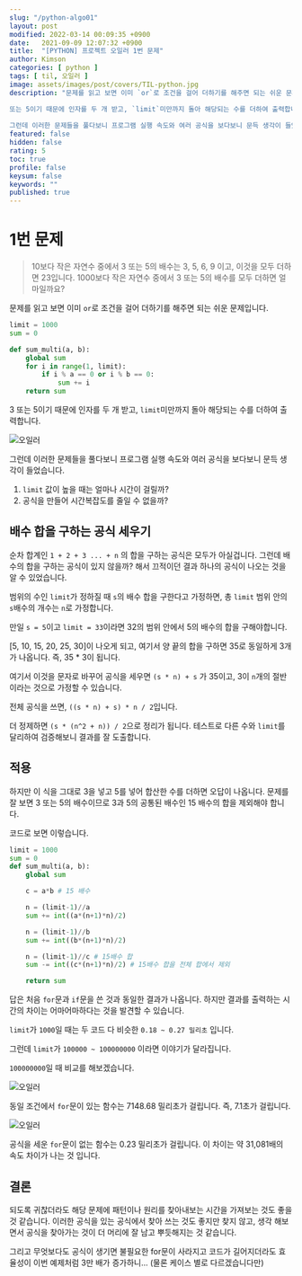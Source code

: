 ```yaml
---
slug: "/python-algo01"
layout: post
modified: 2022-03-14 00:09:35 +0900
date:   2021-09-09 12:07:32 +0900
title:  "[PYTHON] 프로젝트 오일러 1번 문제"
author: Kimson
categories: [ python ]
tags: [ til, 오일러 ]
image: assets/images/post/covers/TIL-python.jpg
description: "문제를 읽고 보면 이미 `or`로 조건을 걸어 더하기를 해주면 되는 쉬운 문제입니다.

또는 5이기 때문에 인자를 두 개 받고, `limit`미만까지 돌아 해당되는 수를 더하여 출력합니다.
 
그런데 이러한 문제들을 풀다보니 프로그램 실행 속도와 여러 공식을 보다보니 문득 생각이 들었습니다."
featured: false
hidden: false
rating: 5
toc: true
profile: false
keysum: false
keywords: ""
published: true
---
```


# 1번 문제

> 10보다 작은 자연수 중에서 3 또는 5의 배수는 3, 5, 6, 9 이고, 이것을 모두 더하면 23입니다.
> 1000보다 작은 자연수 중에서 3 또는 5의 배수를 모두 더하면 얼마일까요?

문제를 읽고 보면 이미 `or`로 조건을 걸어 더하기를 해주면 되는 쉬운 문제입니다.

```python
limit = 1000
sum = 0

def sum_multi(a, b):
    global sum
    for i in range(1, limit):
        if i % a == 0 or i % b == 0:
            sum += i
    return sum
```

3 또는 5이기 때문에 인자를 두 개 받고, `limit`미만까지 돌아 해당되는 수를 더하여 출력합니다.

![오일러]({{site.baseurl}}/assets/images/post/algo/algo01.png)

그런데 이러한 문제들을 풀다보니 프로그램 실행 속도와 여러 공식을 보다보니 문득 생각이 들었습니다.

1. `limit` 값이 높을 때는 얼마나 시간이 걸릴까?
2. 공식을 만들어 시간복잡도를 줄일 수 없을까?

## 배수 합을 구하는 공식 세우기

순차 합계인 `1 + 2 + 3 ... + n` 의 합을 구하는 공식은 모두가 아실겁니다. 그런데 배수의 합을 구하는 공식이 있지 않을까? 해서 끄적이던 결과 하나의 공식이 나오는 것을 알 수 있었습니다.

범위의 수인 `limit`가 정하질 때 `s`의 배수 합을 구한다고 가정하면, 총 `limit` 범위 안의 `s`배수의 개수는 `n`로 가정합니다.

만일 `s = 5`이고 `limit = 33`이라면 32의 범위 안에서 5의 배수의 합을 구해야합니다.

[5, 10, 15, 20, 25, 30]이 나오게 되고, 여기서 양 끝의 합을 구하면 35로 동일하게 3개가 나옵니다. 즉, 35 * 3이 됩니다.

여기서 이것을 문자로 바꾸어 공식을 세우면 `(s * n) + s` 가 35이고, 3이 `n`개의 절반이라는 것으로 가정할 수 있습니다.

전체 공식을 쓰면, `((s * n) + s) * n / 2`입니다.

더 정제하면 `(s * (n^2 + n)) / 2`으로 정리가 됩니다. 테스트로 다른 수와 `limit`를 달리하여 검증해보니 결과를 잘 도출합니다.

## 적용

하지만 이 식을 그대로 3을 넣고 5를 넣어 합산한 수를 더하면 오답이 나옵니다. 문제를 잘 보면 3 또는 5의 배수이므로 3과 5의 공통된 배수인 15 배수의 합을 제외해야 합니다.

코드로 보면 이렇습니다.

```python
limit = 1000
sum = 0
def sum_multi(a, b):
    global sum

    c = a*b # 15 배수

    n = (limit-1)//a
    sum += int((a*(n+1)*n)/2)

    n = (limit-1)//b
    sum += int((b*(n+1)*n)/2)

    n = (limit-1)//c # 15배수 합
    sum -= int((c*(n+1)*n)/2) # 15배수 합을 전체 합에서 제외

    return sum
```

답은 처음 `for`문과 `if`문을 쓴 것과 동일한 결과가 나옵니다. 하지만 결과를 출력하는 시간의 차이는 어마어마하다는 것을 발견할 수 있습니다.

`limit`가 `1000`일 때는 두 코드 다 비슷한 `0.18 ~ 0.27 밀리초` 입니다.

그런데 `limit`가 `100000 ~ 100000000` 이라면 이야기가 달라집니다.

`100000000`일 때 비교를 해보겠습니다.

![오일러]({{site.baseurl}}/assets/images/post/algo/algo03.png)

동일 조건에서 `for`문이 있는 함수는 7148.68 밀리초가 걸립니다. 즉, 7.1초가 걸립니다.

![오일러]({{site.baseurl}}/assets/images/post/algo/algo02.png)

공식을 세운 `for`문이 없는 함수는 0.23 밀리초가 걸립니다. 이 차이는 약 31,081배의 속도 차이가 나는 것 입니다.

## 결론

되도록 귀찮더라도 해당 문제에 패턴이나 원리를 찾아내보는 시간을 가져보는 것도 좋을 것 같습니다. 이러한 공식을 있는 공식에서 찾아 쓰는 것도 좋지만 찾지 않고, 생각 해보면서 공식을 찾아가는 것이 더 머리에 잘 남고 뿌듯해지는 것 같습니다.

그리고 무엇보다도 공식이 생기면 불필요한 for문이 사라지고 코드가 길어지더라도 효율성이 이번 예제처럼 3만 배가 증가하니... (물론 케이스 별로 다르겠습니다만)